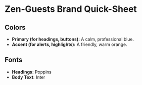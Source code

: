 # Zen-Guests Brand Quick-Sheet

## Colors
- **Primary (for headings, buttons):** A calm, professional blue.
- **Accent (for alerts, highlights):** A friendly, warm orange.

## Fonts
- **Headings:** Poppins
- **Body Text:** Inter
